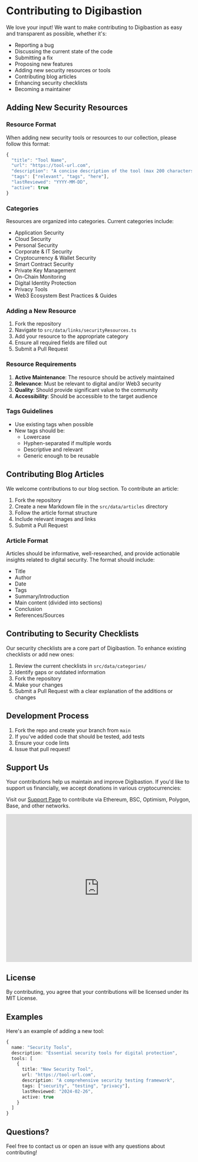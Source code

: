 
# Contributing to Digibastion

We love your input! We want to make contributing to Digibastion as easy and transparent as possible, whether it's:

- Reporting a bug
- Discussing the current state of the code
- Submitting a fix
- Proposing new features
- Adding new security resources or tools
- Contributing blog articles
- Enhancing security checklists
- Becoming a maintainer

## Adding New Security Resources

### Resource Format
When adding new security tools or resources to our collection, please follow this format:

```typescript
{
  "title": "Tool Name",
  "url": "https://tool-url.com",
  "description": "A concise description of the tool (max 200 characters)",
  "tags": ["relevant", "tags", "here"],
  "lastReviewed": "YYYY-MM-DD",
  "active": true
}
```

### Categories
Resources are organized into categories. Current categories include:
- Application Security
- Cloud Security
- Personal Security
- Corporate & IT Security
- Cryptocurrency & Wallet Security
- Smart Contract Security
- Private Key Management
- On-Chain Monitoring
- Digital Identity Protection
- Privacy Tools
- Web3 Ecosystem Best Practices & Guides

### Adding a New Resource

1. Fork the repository
2. Navigate to `src/data/links/securityResources.ts`
3. Add your resource to the appropriate category
4. Ensure all required fields are filled out
5. Submit a Pull Request

### Resource Requirements

1. **Active Maintenance**: The resource should be actively maintained
2. **Relevance**: Must be relevant to digital and/or Web3 security
3. **Quality**: Should provide significant value to the community
4. **Accessibility**: Should be accessible to the target audience

### Tags Guidelines

- Use existing tags when possible
- New tags should be:
  - Lowercase
  - Hyphen-separated if multiple words
  - Descriptive and relevant
  - Generic enough to be reusable

## Contributing Blog Articles

We welcome contributions to our blog section. To contribute an article:

1. Fork the repository
2. Create a new Markdown file in the `src/data/articles` directory
3. Follow the article format structure
4. Include relevant images and links
5. Submit a Pull Request

### Article Format

Articles should be informative, well-researched, and provide actionable insights related to digital security. The format should include:

- Title
- Author
- Date
- Tags
- Summary/Introduction
- Main content (divided into sections)
- Conclusion
- References/Sources

## Contributing to Security Checklists

Our security checklists are a core part of Digibastion. To enhance existing checklists or add new ones:

1. Review the current checklists in `src/data/categories/`
2. Identify gaps or outdated information
3. Fork the repository
4. Make your changes
5. Submit a Pull Request with a clear explanation of the additions or changes

## Development Process

1. Fork the repo and create your branch from `main`
2. If you've added code that should be tested, add tests
3. Ensure your code lints
4. Issue that pull request!

## Support Us

Your contributions help us maintain and improve Digibastion. If you'd like to support us financially, we accept donations in various cryptocurrencies:

Visit our [Support Page](https://digibastion.com/support) to contribute via Ethereum, BSC, Optimism, Polygon, Base, and other networks.

<iframe 
  src="https://buy.copperx.io/payment/payment-link/524b0e73-8733-4c99-8a55-8cf8ff7f2c00" 
  width="100%" 
  height="400px" 
  frameborder="0"
  allowpayment
></iframe>

## License

By contributing, you agree that your contributions will be licensed under its MIT License.

## Examples

Here's an example of adding a new tool:

```typescript
{
  name: "Security Tools",
  description: "Essential security tools for digital protection",
  tools: [
    {
      title: "New Security Tool",
      url: "https://tool-url.com",
      description: "A comprehensive security testing framework",
      tags: ["security", "testing", "privacy"],
      lastReviewed: "2024-02-26",
      active: true
    }
  ]
}
```

## Questions?

Feel free to contact us or open an issue with any questions about contributing!
